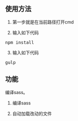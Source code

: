﻿## 使用方法 ##

1. 第一步就是在当前路径打开cmd

2. 输入如下代码

<pre>npm install</pre>

3. 输入如下代码

<pre>gulp</pre>	

## 功能 ##

编译sass。

1. 编译sass

2. 自动加载改动的文件